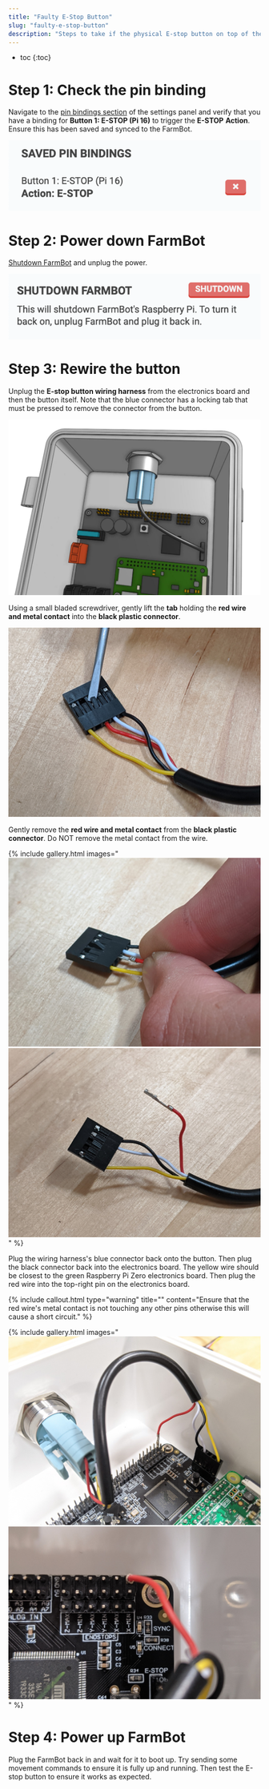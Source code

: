 ```yaml
---
title: "Faulty E-Stop Button"
slug: "faulty-e-stop-button"
description: "Steps to take if the physical E-stop button on top of the electronics box is not working"
---
```


* toc
{:toc}

# Step 1: Check the pin binding
Navigate to the [pin bindings section](https://my.farm.bot/app/designer/settings?highlight=pin_bindings) of the settings panel and verify that you have a binding for **Button 1: E-STOP (Pi 16)** to trigger the **E-STOP** **Action**. Ensure this has been saved and synced to the FarmBot.

![e-stop pin binding](_images/e-stop_pin_binding.png)

# Step 2: Power down FarmBot
[Shutdown FarmBot](https://my.farm.bot/app/designer/settings?highlight=shutdown_farmbot) and unplug the power.

![shutdown button](_images/shutdown_button.png)

# Step 3: Rewire the button
Unplug the **E-stop button wiring harness** from the electronics board and then the button itself. Note that the blue connector has a locking tab that must be pressed to remove the connector from the button.

![e-stop button wiring](_images/e-stop_button_wiring.jpeg)

Using a small bladed screwdriver, gently lift the **tab** holding the **red wire and metal contact** into the **black plastic connector**.

![lift black plastic tab for red wire](_images/lift_black_plastic_tab_for_red_wire.jpg)

Gently remove the **red wire and metal contact** from the **black plastic connector**. Do NOT remove the metal contact from the wire.

{% include gallery.html images="
![remove red wire from connector](_images/remove_red_wire_from_connector.jpg)
![red wire removed from connector](_images/red_wire_removed_from_connector.jpg)
" %}

Plug the wiring harness's blue connector back onto the button. Then plug the black connector back into the electronics board. The yellow wire should be closest to the green Raspberry Pi Zero electronics board. Then plug the red wire into the top-right pin on the electronics board.

{%
include callout.html
type="warning"
title=""
content="Ensure that the red wire's metal contact is not touching any other pins otherwise this will cause a short circuit."
%}

{% include gallery.html images="
![fixed e-stop button wiring](_images/fixed_e-stop_button_wiring.jpg)
![fixed e-stop button wiring close-up](_images/fixed_e-stop_button_wiring_close-up.jpg)
" %}

# Step 4: Power up FarmBot
Plug the FarmBot back in and wait for it to boot up. Try sending some movement commands to ensure it is fully up and running. Then test the E-stop button to ensure it works as expected.


